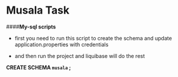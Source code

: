 # Musala Task

####**My-sql  scripts** 
 - first you need to run this script to create the schema 
and update application.properties with credentials 

 - and then run the project and liquibase will do the rest 



**CREATE SCHEMA `musala` ;**

